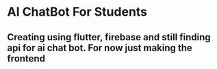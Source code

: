 # AI ChatBot For Students 

## Creating using flutter, firebase and still finding api for ai chat bot. For now just making the frontend
